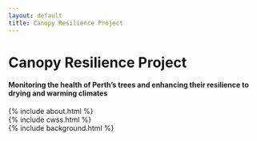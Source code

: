 ```yaml
---
layout: default
title: Canopy Resilience Project
---
```


<div class="landing-div">

<h1 class="landing-text m-5">Canopy Resilience Project</h1>

<h4 class="landing-text ml-3 mr-3">Monitoring the health of Perth’s trees and enhancing their resilience to drying and warming climates</h4>

</div>


<div class="container">
<div class="m-4" id="about">
{% include about.html %}
</div>
</div>

<div class="b-divider"></div>

<div class="container">
<div class="m-4" id="about">
{% include cwss.html %}
</div>
</div>

<div class="b-divider"></div>

<div class="container">
<div class="m-4" id="background">
{% include background.html %}
</div>
</div>


